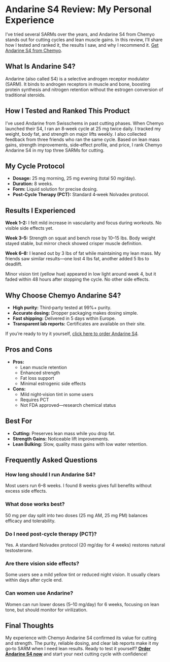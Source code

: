 <h1>Andarine S4 Review: My Personal Experience</h1>

<p>I’ve tried several SARMs over the years, and Andarine S4 from Chemyo stands out for cutting cycles and lean muscle gains. In this review, I’ll share how I tested and ranked it, the results I saw, and why I recommend it. <a href="https://www.chemyo.com/andarine-s4/?campaign=github&ref=166" target="_blank">Get Andarine S4 from Chemyo</a>.</p>

<h2>What Is Andarine S4?</h2>
<p>Andarine (also called S4) is a selective androgen receptor modulator (SARM). It binds to androgen receptors in muscle and bone, boosting protein synthesis and nitrogen retention without the estrogen conversion of traditional steroids.</p>

<h2>How I Tested and Ranked This Product</h2>
<p>I’ve used Andarine from Swisschems in past cutting phases. When Chemyo launched their S4, I ran an 8‑week cycle at 25 mg twice daily. I tracked my weight, body fat, and strength on major lifts weekly. I also collected feedback from three friends who ran the same cycle. Based on lean mass gains, strength improvements, side‑effect profile, and price, I rank Chemyo Andarine S4 in my top three SARMs for cutting.</p>

<h2>My Cycle Protocol</h2>
<ul>
  <li><strong>Dosage:</strong> 25 mg morning, 25 mg evening (total 50 mg/day).</li>
  <li><strong>Duration:</strong> 8 weeks.</li>
  <li><strong>Form:</strong> Liquid solution for precise dosing.</li>
  <li><strong>Post‑Cycle Therapy (PCT):</strong> Standard 4‑week Nolvadex protocol.</li>
</ul>

<h2>Results I Experienced</h2>
<p><strong>Week 1–2:</strong> I felt mild increase in vascularity and focus during workouts. No visible side effects yet.</p>
<p><strong>Week 3–5:</strong> Strength on squat and bench rose by 10–15 lbs. Body weight stayed stable, but mirror check showed crisper muscle definition.</p>
<p><strong>Week 6–8:</strong> I leaned out by 3 lbs of fat while maintaining my lean mass. My friends saw similar results—one lost 4 lbs fat, another added 5 lbs to deadlift.</p>
<p>Minor vision tint (yellow hue) appeared in low light around week 4, but it faded within 48 hours after stopping the cycle. No other side effects.</p>

<h2>Why Choose Chemyo Andarine S4?</h2>
<ul>
  <li><strong>High purity:</strong> Third‑party tested at 99%+ purity.</li>
  <li><strong>Accurate dosing:</strong> Dropper packaging makes dosing simple.</li>
  <li><strong>Fast shipping:</strong> Delivered in 5 days within Europe.</li>
  <li><strong>Transparent lab reports:</strong> Certificates are available on their site.</li>
</ul>
<p>If you’re ready to try it yourself, <a href="https://www.chemyo.com/andarine-s4/?campaign=github&ref=166" target="_blank">click here to order Andarine S4</a>.</p>

<h2>Pros and Cons</h2>
<ul>
  <li><strong>Pros:</strong>
    <ul>
      <li>Lean muscle retention</li>
      <li>Enhanced strength</li>
      <li>Fat loss support</li>
      <li>Minimal estrogenic side effects</li>
    </ul>
  </li>
  <li><strong>Cons:</strong>
    <ul>
      <li>Mild night‑vision tint in some users</li>
      <li>Requires PCT</li>
      <li>Not FDA approved—research chemical status</li>
    </ul>
  </li>
</ul>

<h2>Best For</h2>
<ul>
  <li><strong>Cutting:</strong> Preserves lean mass while you drop fat.</li>
  <li><strong>Strength Gains:</strong> Noticeable lift improvements.</li>
  <li><strong>Lean Bulking:</strong> Slow, quality mass gains with low water retention.</li>
</ul>

<h2>Frequently Asked Questions</h2>

<h3>How long should I run Andarine S4?</h3>
<p>Most users run 6–8 weeks. I found 8 weeks gives full benefits without excess side effects.</p>

<h3>What dose works best?</h3>
<p>50 mg per day split into two doses (25 mg AM, 25 mg PM) balances efficacy and tolerability.</p>

<h3>Do I need post‑cycle therapy (PCT)?</h3>
<p>Yes. A standard Nolvadex protocol (20 mg/day for 4 weeks) restores natural testosterone.</p>

<h3>Are there vision side effects?</h3>
<p>Some users see a mild yellow tint or reduced night vision. It usually clears within days after cycle end.</p>

<h3>Can women use Andarine?</h3>
<p>Women can run lower doses (5–10 mg/day) for 6 weeks, focusing on lean tone, but should monitor for virilization.</p>

<h2>Final Thoughts</h2>
<p>My experience with Chemyo Andarine S4 confirmed its value for cutting and strength. The purity, reliable dosing, and clear lab reports make it my go‑to SARM when I need lean results. Ready to test it yourself? <a href="https://www.chemyo.com/andarine-s4/?campaign=github&ref=166" target="_blank"><strong>Order Andarine S4 now</strong></a> and start your next cutting cycle with confidence!</p>
